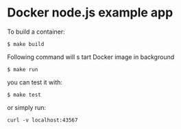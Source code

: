 # Docker node.js example app

To build a container:
```
$ make build
```

Following command will    s tart Docker  image in background
```
$ make run
```

you can test it with:
```
$ make test
```
or simply run:
```
curl -v localhost:43567
```

